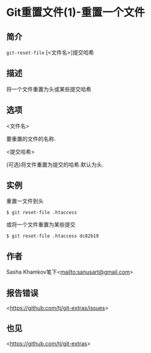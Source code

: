 
# Git重置文件(1)-重置一个文件

## 简介

`git-reset-file` [&lt;文件名&gt;]提交哈希

## 描述

将一个文件重置为头或某些提交哈希

## 选项

  \<文件名>

要重置的文件的名称.

  \<提交哈希>

(可选)将文件重置为提交的哈希.默认为头.

## 实例

重置一文件到头

```
$ git reset-file .htaccess
```

或将一个文件重置为某些提交

```
$ git reset-file .htaccess dc82b19
```

## 作者

Sasha Khamkov笔下\<<mailto:sanusart@gmail.com>>

## 报告错误

\<<https://github.com/tj/git-extras/issues>>

## 也见

\<<https://github.com/tj/git-extras>>
